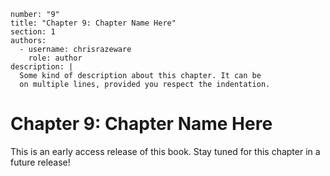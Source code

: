 ```metadata
number: "9"
title: "Chapter 9: Chapter Name Here"
section: 1
authors:
  - username: chrisrazeware
    role: author
description: |
  Some kind of description about this chapter. It can be
  on multiple lines, provided you respect the indentation.
```

# Chapter 9: Chapter Name Here

This is an early access release of this book. Stay tuned for this chapter in a future release!